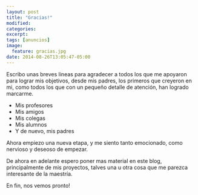 ```yaml
---
layout: post
title: "Gracias!"
modified:
categories:
excerpt:
tags: [anuncios]
image:
  feature: gracias.jpg
date: 2014-08-26T13:05:47-05:00
---
```


Escribo unas breves lineas para agradecer a todos los que me apoyaron para lograr mis objetivos, desde mis padres, los primeros que creyeron en mi, como todos los que con un pequeño detalle de atención, han logrado marcarme.

* Mis profesores
* Mis amigos
* Mis colegas
* Mis alumnos
* Y de nuevo, mis padres

Ahora empiezo una nueva etapa, y me siento tanto emocionado, como nervioso y deseoso de empezar.

De ahora en adelante espero poner mas material en este blog, principalmente de mis proyectos, talves una u otra cosa que me parezca interesante de la maestría.

En fin, nos vemos pronto!
